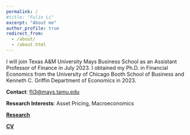 ```yaml
---
permalink: /
#title: "Fulin Li"
excerpt: "About me"
author_profile: true
redirect_from: 
  - /about/
  - /about.html
---
```


I will join Texas A&M University Mays Business School as an Assistant Professor of Finance in July 2023. I obtained my Ph.D. in Financial Economics from the University of Chicago Booth School of Business and Kenneth C. Griffin Department of Economics in 2023.

**Contact**: fli3@mays.tamu.edu

**Research Interests**: Asset Pricing, Macroeconomics

[**Research**](https://lifulin.github.io/research/)

[**CV**](../files/CV_Fulin_Li.pdf)
